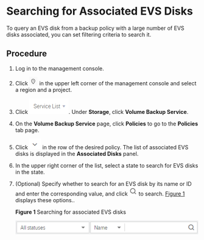 # Searching for Associated EVS Disks<a name="EN-US_TOPIC_0112805385"></a>

To query an EVS disk from a backup policy with a large number of EVS disks associated, you can set filtering criteria to search it.

## **Procedure**<a name="section1433412621118"></a>

1.  Log in to the management console.
2.  Click  ![](figures/icon-region.png)  in the upper left corner of the management console and select a region and a project.
3.  Click  ![](figures/service-list.png). Under  **Storage**, click  **Volume Backup Service**.
4.  On the  **Volume Backup Service**  page, click  **Policies**  to go to the  **Policies**  tab page.
5.  Click  ![](figures/icon-down.png)  in the row of the desired policy. The list of associated EVS disks is displayed in the  **Associated Disks**  panel.
6.  In the upper right corner of the list, select a state to search for EVS disks in the state.
7.  \(Optional\) Specify whether to search for an EVS disk by its name or ID and enter the corresponding value, and click  ![](figures/icon-check.png)  to search.  [Figure 1](#fig1239823815186)  displays these options..

    **Figure  1**  Searching for associated EVS disks<a name="fig1239823815186"></a>  
    

    ![](figures/disksearch.png)


